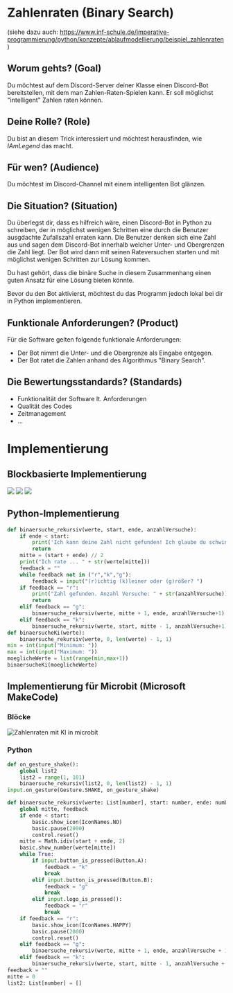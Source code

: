 # Zahlenraten (Binary Search)
(siehe dazu auch: https://www.inf-schule.de/imperative-programmierung/python/konzepte/ablaufmodellierung/beispiel_zahlenraten)

## Worum gehts? (Goal)
Du möchtest auf dem Discord-Server deiner Klasse einen Discord-Bot bereitstellen, mit dem man Zahlen-Raten-Spielen kann. Er soll möglichst "intelligent" Zahlen raten können.

## Deine Rolle? (Role)
Du bist an diesem Trick interessiert und möchtest herausfinden, wie *IAmLegend* das macht.

## Für wen? (Audience)
Du möchtest im Discord-Channel mit einem intelligenten Bot glänzen.

## Die Situation? (Situation)
Du überlegst dir, dass es hilfreich wäre, einen Discord-Bot in Python zu schreiben, der in möglichst wenigen Schritten eine durch die Benutzer ausgdachte Zufallszahl erraten kann. Die Benutzer denken sich eine Zahl aus und sagen dem Discord-Bot innerhalb welcher Unter- und Obergrenzen die Zahl liegt. Der Bot wird dann mit seinen Rateversuchen starten und mit möglichst wenigen Schritten zur Lösung kommen.

Du hast gehört, dass die binäre Suche in diesem Zusammenhang einen guten Ansatz für eine Lösung bieten könnte.

Bevor du den Bot aktivierst, möchtest du das Programm jedoch lokal bei dir in Python implementieren.

## Funktionale Anforderungen? (Product)
Für die Software gelten folgende funktionale Anforderungen:

- Der Bot nimmt die Unter- und die Obergrenze als Eingabe entgegen.
- Der Bot ratet die Zahlen anhand des Algorithmus "Binary Search".
  
## Die Bewertungsstandards? (Standards)
- Funktionalität der Software lt. Anforderungen
- Qualität des Codes
- Zeitmanagement
- ...

# Implementierung

## Blockbasierte Implementierung
![](./bilder/zahlenratenki1.png)
![](./bilder/zahlenratenki2.png)
![](./bilder/zahlenratenki3.png)
## Python-Implementierung

```python
def binaersuche_rekursiv(werte, start, ende, anzahlVersuche):
    if ende < start:
        print('Ich kann deine Zahl nicht gefunden! Ich glaube du schwindelst!')
        return
    mitte = (start + ende) // 2
    print("Ich rate ... " + str(werte[mitte])) 
    feedback = ""
    while feedback not in ("r","k","g"):
        feedback = input("(r)ichtig (k)leiner oder (g)rößer? ")
    if feedback == "r":
        print("Zahl gefunden. Anzahl Versuche: " + str(anzahlVersuche))
        return
    elif feedback == "g":
        binaersuche_rekursiv(werte, mitte + 1, ende, anzahlVersuche+1)
    elif feedback == "k":
        binaersuche_rekursiv(werte, start, mitte - 1, anzahlVersuche+1)
def binaersucheKi(werte):
    binaersuche_rekursiv(werte, 0, len(werte) - 1, 1)
min = int(input("Minimum: "))
max = int(input("Maximum: "))
moeglicheWerte = list(range(min,max+1))
binaersucheKi(moeglicheWerte)
```

## Implementierung für Microbit (Microsoft MakeCode)

### Blöcke
![Zahlenraten mit KI in microbit](./bilder/zahlenraten-ki-microbit.png)

### Python
```python
def on_gesture_shake():
    global list2
    list2 = range(1, 101)
    binaersuche_rekursiv(list2, 0, len(list2) - 1, 1)
input.on_gesture(Gesture.SHAKE, on_gesture_shake)

def binaersuche_rekursiv(werte: List[number], start: number, ende: number, anzahlVersuche: number):
    global mitte, feedback
    if ende < start:
        basic.show_icon(IconNames.NO)
        basic.pause(2000)
        control.reset()
    mitte = Math.idiv(start + ende, 2)
    basic.show_number(werte[mitte])
    while True:
        if input.button_is_pressed(Button.A):
            feedback = "k"
            break
        elif input.button_is_pressed(Button.B):
            feedback = "g"
            break
        elif input.logo_is_pressed():
            feedback = "r"
            break
    if feedback == "r":
        basic.show_icon(IconNames.HAPPY)
        basic.pause(2000)
        control.reset()
    elif feedback == "g":
        binaersuche_rekursiv(werte, mitte + 1, ende, anzahlVersuche + 1)
    elif feedback == "k":
        binaersuche_rekursiv(werte, start, mitte - 1, anzahlVersuche + 1)
feedback = ""
mitte = 0
list2: List[number] = []
```